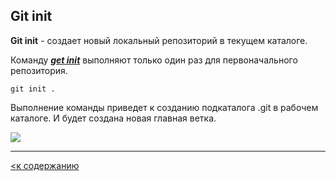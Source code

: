 ## Git init

**Git init** - создает новый локальный репозиторий в текущем каталоге.

Команду ***<u>get init***</u> выполняют только один раз для первоначального репозитория. 

```bash=
git init .
```

Выполнение команды приведет к созданию подкаталога .git в рабочем каталоге. И будет создана новая главная ветка.

![](IMG_3584.PNG)

---

[<к содержанию](readme.md)